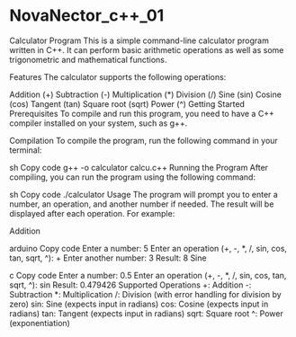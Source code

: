 # NovaNector_c++_01
Calculator Program
This is a simple command-line calculator program written in C++. It can perform basic arithmetic operations as well as some trigonometric and mathematical functions.

Features
The calculator supports the following operations:

Addition (+)
Subtraction (-)
Multiplication (*)
Division (/)
Sine (sin)
Cosine (cos)
Tangent (tan)
Square root (sqrt)
Power (^)
Getting Started
Prerequisites
To compile and run this program, you need to have a C++ compiler installed on your system, such as g++.

Compilation
To compile the program, run the following command in your terminal:

sh
Copy code
g++ -o calculator calcu.c++
Running the Program
After compiling, you can run the program using the following command:

sh
Copy code
./calculator
Usage
The program will prompt you to enter a number, an operation, and another number if needed. The result will be displayed after each operation. For example:

Addition

arduino
Copy code
Enter a number: 5
Enter an operation (+, -, *, /, sin, cos, tan, sqrt, ^): +
Enter another number: 3
Result: 8
Sine

c
Copy code
Enter a number: 0.5
Enter an operation (+, -, *, /, sin, cos, tan, sqrt, ^): sin
Result: 0.479426
Supported Operations
+: Addition
-: Subtraction
*: Multiplication
/: Division (with error handling for division by zero)
sin: Sine (expects input in radians)
cos: Cosine (expects input in radians)
tan: Tangent (expects input in radians)
sqrt: Square root
^: Power (exponentiation)
